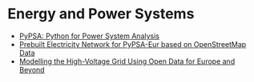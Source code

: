 # Energy and Power Systems

- [PyPSA: Python for Power System Analysis](https://pypsa.org/#projects)
- [Prebuilt Electricity Network for PyPSA-Eur based on OpenStreetMap Data](https://zenodo.org/records/13358976)
- [Modelling the High-Voltage Grid Using Open Data for Europe and Beyond](https://arxiv.org/abs/2408.17178)
